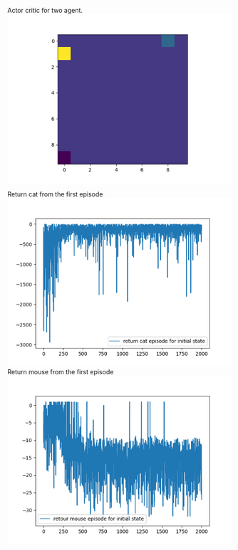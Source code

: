 Actor critic for two agent.
![Alt text](image/movie2.gif)

Return cat from the first episode
![Alt text](plot/reward_cat.png)
Return mouse from the first episode
![Alt text](plot/reward_mouse.png)
